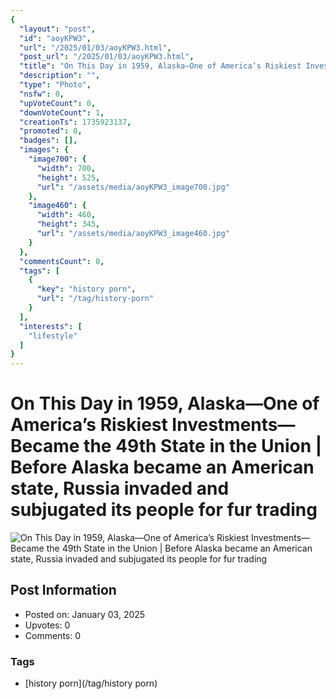```yaml
---
{
  "layout": "post",
  "id": "aoyKPW3",
  "url": "/2025/01/03/aoyKPW3.html",
  "post_url": "/2025/01/03/aoyKPW3.html",
  "title": "On This Day in 1959, Alaska—One of America’s Riskiest Investments—Became the 49th State in the Union | Before Alaska became an American state, Russia invaded and subjugated its people for fur trading",
  "description": "",
  "type": "Photo",
  "nsfw": 0,
  "upVoteCount": 0,
  "downVoteCount": 1,
  "creationTs": 1735923137,
  "promoted": 0,
  "badges": [],
  "images": {
    "image700": {
      "width": 700,
      "height": 525,
      "url": "/assets/media/aoyKPW3_image700.jpg"
    },
    "image460": {
      "width": 460,
      "height": 345,
      "url": "/assets/media/aoyKPW3_image460.jpg"
    }
  },
  "commentsCount": 0,
  "tags": [
    {
      "key": "history porn",
      "url": "/tag/history-porn"
    }
  ],
  "interests": [
    "lifestyle"
  ]
}
---
```


# On This Day in 1959, Alaska—One of America’s Riskiest Investments—Became the 49th State in the Union | Before Alaska became an American state, Russia invaded and subjugated its people for fur trading

![On This Day in 1959, Alaska—One of America’s Riskiest Investments—Became the 49th State in the Union | Before Alaska became an American state, Russia invaded and subjugated its people for fur trading](/assets/media/aoyKPW3_image700.jpg)

## Post Information

- Posted on: January 03, 2025
- Upvotes: 0
- Comments: 0

### Tags

- [history porn](/tag/history porn)
